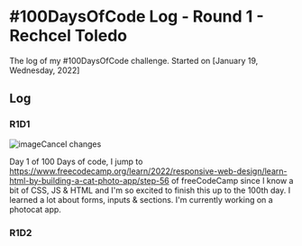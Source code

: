 # #100DaysOfCode Log - Round 1 - Rechcel Toledo

The log of my #100DaysOfCode challenge. Started on [January 19, Wednesday, 2022]
## Log

### R1D1 
![image](https://user-images.githubusercontent.com/97998537/150056544-3101a6ef-b61e-40fe-89b3-036dfec22188.png)Cancel changes

Day 1 of 100 Days of code, I jump to https://www.freecodecamp.org/learn/2022/responsive-web-design/learn-html-by-building-a-cat-photo-app/step-56 of freeCodeCamp since I know a bit of CSS, JS & HTML and I'm so excited to finish this up to the 100th day. I learned a lot about forms, inputs & sections. I'm currently working on a photocat app.
### R1D2
